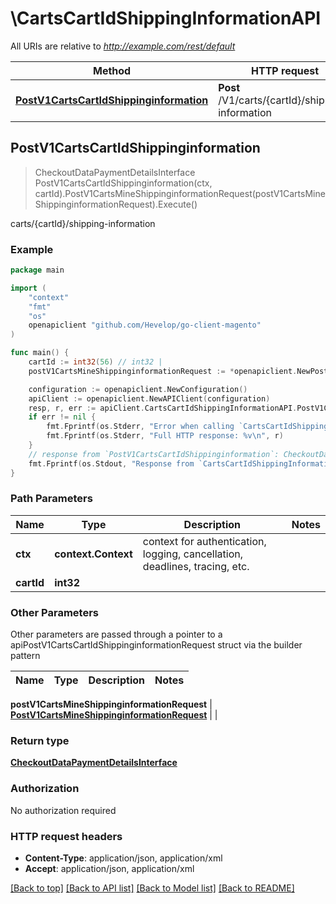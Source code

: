 # \CartsCartIdShippingInformationAPI

All URIs are relative to *http://example.com/rest/default*

Method | HTTP request | Description
------------- | ------------- | -------------
[**PostV1CartsCartIdShippinginformation**](CartsCartIdShippingInformationAPI.md#PostV1CartsCartIdShippinginformation) | **Post** /V1/carts/{cartId}/shipping-information | carts/{cartId}/shipping-information



## PostV1CartsCartIdShippinginformation

> CheckoutDataPaymentDetailsInterface PostV1CartsCartIdShippinginformation(ctx, cartId).PostV1CartsMineShippinginformationRequest(postV1CartsMineShippinginformationRequest).Execute()

carts/{cartId}/shipping-information



### Example

```go
package main

import (
	"context"
	"fmt"
	"os"
	openapiclient "github.com/Hevelop/go-client-magento"
)

func main() {
	cartId := int32(56) // int32 | 
	postV1CartsMineShippinginformationRequest := *openapiclient.NewPostV1CartsMineShippinginformationRequest(*openapiclient.NewCheckoutDataShippingInformationInterface(*openapiclient.NewQuoteDataAddressInterface("Region_example", int32(123), "RegionCode_example", "CountryId_example", []string{"Street_example"}, "Telephone_example", "Postcode_example", "City_example", "Firstname_example", "Lastname_example", "Email_example"), "ShippingMethodCode_example", "ShippingCarrierCode_example")) // PostV1CartsMineShippinginformationRequest |  (optional)

	configuration := openapiclient.NewConfiguration()
	apiClient := openapiclient.NewAPIClient(configuration)
	resp, r, err := apiClient.CartsCartIdShippingInformationAPI.PostV1CartsCartIdShippinginformation(context.Background(), cartId).PostV1CartsMineShippinginformationRequest(postV1CartsMineShippinginformationRequest).Execute()
	if err != nil {
		fmt.Fprintf(os.Stderr, "Error when calling `CartsCartIdShippingInformationAPI.PostV1CartsCartIdShippinginformation``: %v\n", err)
		fmt.Fprintf(os.Stderr, "Full HTTP response: %v\n", r)
	}
	// response from `PostV1CartsCartIdShippinginformation`: CheckoutDataPaymentDetailsInterface
	fmt.Fprintf(os.Stdout, "Response from `CartsCartIdShippingInformationAPI.PostV1CartsCartIdShippinginformation`: %v\n", resp)
}
```

### Path Parameters


Name | Type | Description  | Notes
------------- | ------------- | ------------- | -------------
**ctx** | **context.Context** | context for authentication, logging, cancellation, deadlines, tracing, etc.
**cartId** | **int32** |  | 

### Other Parameters

Other parameters are passed through a pointer to a apiPostV1CartsCartIdShippinginformationRequest struct via the builder pattern


Name | Type | Description  | Notes
------------- | ------------- | ------------- | -------------

 **postV1CartsMineShippinginformationRequest** | [**PostV1CartsMineShippinginformationRequest**](PostV1CartsMineShippinginformationRequest.md) |  | 

### Return type

[**CheckoutDataPaymentDetailsInterface**](CheckoutDataPaymentDetailsInterface.md)

### Authorization

No authorization required

### HTTP request headers

- **Content-Type**: application/json, application/xml
- **Accept**: application/json, application/xml

[[Back to top]](#) [[Back to API list]](../README.md#documentation-for-api-endpoints)
[[Back to Model list]](../README.md#documentation-for-models)
[[Back to README]](../README.md)

